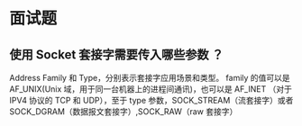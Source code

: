 # 面试题

## 使用 Socket 套接字需要传入哪些参数 ？

Address Family 和 Type，分别表示套接字应用场景和类型。 family 的值可以是 AF\_UNIX\(Unix 域，用于同一台机器上的进程间通讯\)，也可以是 AF\_INET （对于 IPV4 协议的 TCP 和 UDP），至于 type 参数，SOCK\_STREAM（流套接字）或者 SOCK\_DGRAM（数据报文套接字）,SOCK\_RAW（raw 套接字）

